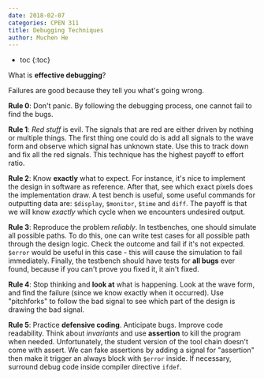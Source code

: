 ```yaml
---
date: 2018-02-07
categories: CPEN 311
title: Debugging Techniques
author: Muchen He
---
```




- toc
{:toc}


What is **effective debugging**?

Failures are good because they tell you what's going wrong. 

**Rule 0**: Don't panic. By following the debugging process, one cannot fail to find the bugs.

**Rule 1**: *Red stuff* is evil. The signals that are red are either driven by nothing or multiple things. The first thing one could do is add all signals to the wave form and observe which signal has unknown state. Use this to track down and fix all the red signals. This technique has the highest payoff to effort ratio.

**Rule 2**: Know **exactly** what to expect. For instance, it's nice to implement the design in software as reference. After that, see which exact pixels does the implementation draw. A test bench is useful, some useful commands for outputting data are: `$display`, `$monitor`, `$time` and `diff`. The payoff is that we will know *exactly* which cycle when we encounters undesired output. 

**Rule 3**: Reproduce the problem *reliably*. In testbenches, one should simulate all possible paths. To do this, one can write test cases for all possible path through the design logic. Check the outcome and fail if it's not expected. `$error` would be useful in this case - this will cause the simulation to fail immediately. Finally, the testbench should have tests for **all bugs** ever found, because if you can't prove you fixed it, it ain't fixed.

**Rule 4**: Stop thinking and **look at** what is happening. Look at the wave form, and find the failure (since we know exactly when it occurred). Use "pitchforks" to follow the bad signal to see which part of the design is drawing the bad signal. 

**Rule 5**: Practice **defensive coding**. Anticipate bugs. Improve code readability. Think about *invariants* and use **assertion** to kill the program when needed. Unfortunately, the student version of the tool chain doesn't come with assert. We can fake assertions by adding a signal for "assertion"  then make it trigger an always block with `$error` inside. If necessary, surround debug code inside compiler directive `ifdef`.